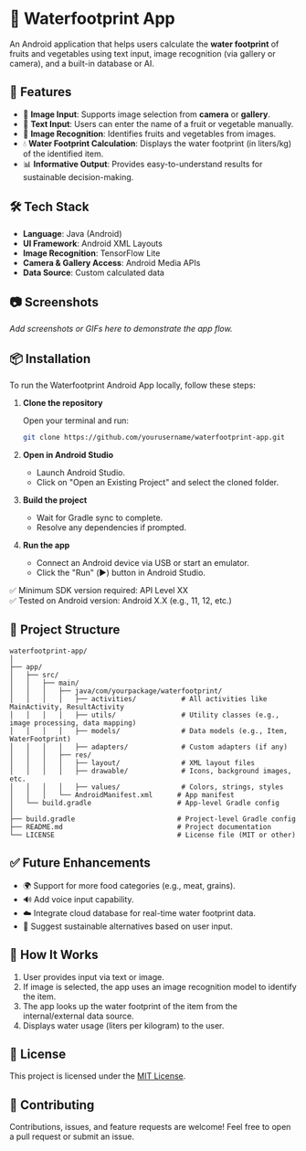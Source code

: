 # 🌊 Waterfootprint App

An Android application that helps users calculate the **water footprint** of fruits and vegetables using text input, image recognition (via gallery or camera), and a built-in database or AI.

## 🚀 Features

- 📸 **Image Input**: Supports image selection from **camera** or **gallery**.
- 📝 **Text Input**: Users can enter the name of a fruit or vegetable manually.
- 🤖 **Image Recognition**: Identifies fruits and vegetables from images.
- 💧 **Water Footprint Calculation**: Displays the water footprint (in liters/kg) of the identified item.
- 📊 **Informative Output**: Provides easy-to-understand results for sustainable decision-making.

## 🛠️ Tech Stack

- **Language**: Java (Android)
- **UI Framework**: Android XML Layouts
- **Image Recognition**: TensorFlow Lite
- **Camera & Gallery Access**: Android Media APIs
- **Data Source**: Custom calculated data

## 📷 Screenshots

*Add screenshots or GIFs here to demonstrate the app flow.*

## 📦 Installation

To run the Waterfootprint Android App locally, follow these steps:

1. **Clone the repository**

   Open your terminal and run:
   ```bash
   git clone https://github.com/yourusername/waterfootprint-app.git
   ```

3. **Open in Android Studio**
   - Launch Android Studio.
   - Click on "Open an Existing Project" and select the cloned folder.

4. **Build the project**
   - Wait for Gradle sync to complete.
   - Resolve any dependencies if prompted.

5. **Run the app**
   - Connect an Android device via USB or start an emulator.
   - Click the "Run" (▶️) button in Android Studio.

✅ Minimum SDK version required: API Level XX  
✅ Tested on Android version: Android X.X (e.g., 11, 12, etc.)


## 📁 Project Structure
```plaintext
waterfootprint-app/
│
├── app/
│   ├── src/
│   │   ├── main/
│   │   │   ├── java/com/yourpackage/waterfootprint/
│   │   │   │   ├── activities/           # All activities like MainActivity, ResultActivity
│   │   │   │   ├── utils/                # Utility classes (e.g., image processing, data mapping)
│   │   │   │   ├── models/               # Data models (e.g., Item, WaterFootprint)
│   │   │   │   ├── adapters/             # Custom adapters (if any)
│   │   │   ├── res/
│   │   │   │   ├── layout/               # XML layout files
│   │   │   │   ├── drawable/             # Icons, background images, etc.
│   │   │   │   ├── values/               # Colors, strings, styles
│   │   │   └── AndroidManifest.xml      # App manifest
│   └── build.gradle                     # App-level Gradle config
│
├── build.gradle                         # Project-level Gradle config
├── README.md                            # Project documentation
└── LICENSE                              # License file (MIT or other)
```
## ✅ Future Enhancements

- 🌍 Support for more food categories (e.g., meat, grains).
- 🔊 Add voice input capability.
- ☁️ Integrate cloud database for real-time water footprint data.
- 🌱 Suggest sustainable alternatives based on user input.

## 🧠 How It Works

1. User provides input via text or image.
2. If image is selected, the app uses an image recognition model to identify the item.
3. The app looks up the water footprint of the item from the internal/external data source.
4. Displays water usage (liters per kilogram) to the user.

## 📄 License

This project is licensed under the [MIT License](LICENSE).

## 🤝 Contributing

Contributions, issues, and feature requests are welcome! Feel free to open a pull request or submit an issue.



